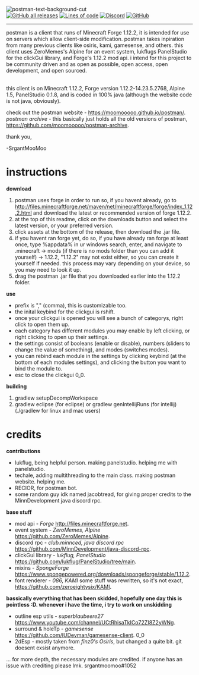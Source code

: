 ![postman-text-background-cut](https://user-images.githubusercontent.com/69589624/113482941-e6894000-946e-11eb-8029-e49dbc34b91f.PNG) <br>
[![GitHub all releases](https://img.shields.io/github/downloads/moomooooo/postman/total?color=79C1FF&style=flat-square)](https://github.com/moomooooo/postman/releases)
[![Lines of code](https://img.shields.io/tokei/lines/github/moomooooo/postman?color=79C1FF&style=flat-square)](https://github.com/moomooooo/postman/tree/master/src/main/java/me/srgantmoomoo)
[![Discord](https://img.shields.io/discord/760964236779716648?color=79C1FF&label=discord&style=flat-square)](https://discord.gg/Jd8EmEuhb5)
[![GitHub](https://img.shields.io/github/license/moomooooo/postman?color=79C1FF&style=flat-square)](https://github.com/moomooooo/postman/blob/master/LICENSE) <br>
<hr>
postman is a client that runs of Minecraft Forge 1.12.2, it is intended for use on servers which allow client-side modification. postman takes inpiration from many previous clients like osiris, kami, gamesense, and others. this client uses ZeroMemes's Alpine for an event system, lukflugs PanelStudio for the clickGui library, and Forge's 1.12.2 mod api. i intend for this project to be community driven and as open as possible, open access, open development, and open sourced. 
<br>
<br>

this client is on Minecraft 1.12.2, Forge version 1.12.2-14.23.5.2768, Alpine 1.5, PanelStudio 0.1.8, and is coded in 100% java (although the website code is not java, obviously).

check out the postman website - https://moomooooo.github.io/postman/. <br />
*postman archive* - this basically just holds all the old versions of postman, https://github.com/moomooooo/postman-archive. <br />

thank you,

-SrgantMooMoo

# instructions
**download**
1. postman uses forge in order to run so, if you havent already, go to http://files.minecraftforge.net/maven/net/minecraftforge/forge/index_1.12.2.html and download the latest or recommended version of forge 1.12.2. <br />
2. at the top of this readme, click on the downloads button and select the latest version, or your preferred version. <br />
3. click assets at the bottom of the release, then download the .jar file. <br />
4. if you havent ran forge yet, do so, if you have already ran forge at least once, type %appdata% in ur windows search, enter, and navigate to .minecraft -> mods (if there is no mods folder than you can add it yourself) -> 1.12.2, "1.12.2" may not exist either, so you can create it yourself if needed. this process may vary depending on your device, so you may need to look it up. <br />
5. drag the postman .jar file that you downloaded earlier into the 1.12.2 folder. <br />

**use**
- prefix is "," (comma), this is customizable too.
- the inital keybind for the clickgui is rshift.
- once your clickgui is opened you will see a bunch of categorys, right click to open them up.
- each category has different modules you may enable by left clicking, or right clicking to open up their settings.
- the settings consist of booleans (enable or disable), numbers (sliders to change the value of something), and modes (switches modes). 
- you can rebind each module in the settings by clicking keybind (at the bottom of each modules settings), and clicking the button you want to bind the module to.
- esc to close the clickgui 0_0.

**building**
1. gradlew setupDecompWorkspace <br />
2. gradlew eclipse (for eclipse) or gradlew genIntellijRuns (for intellij) <br />
(./gradlew for linux and mac users) <br />

# credits
**contributions**
- lukflug, being helpful person. making panelstudio. helping me with panelstudio.
- techale, adding multithreading to the main class. making postman website. helping me.
- RECIOR, for postman bot.
- some random guy idk named jacobtread, for giving proper credits to the MinnDevelopment java discord rpc.

**base stuff**
- mod api - *Forge* http://files.minecraftforge.net.
- event system - *ZeroMemes, Alpine* https://github.com/ZeroMemes/Alpine.
- discord rpc - *club.minnced, java discord rpc* https://github.com/MinnDevelopment/java-discord-rpc.
- clickGui library - *lukflug, PanelStudio* https://github.com/lukflug/PanelStudio/tree/main.
- mixins - *SpongeForge* https://www.spongepowered.org/downloads/spongeforge/stable/1.12.2.
- font renderer - *086, KAMI* some stuff was rewritten, so it's not exact, https://github.com/zeroeightysix/KAMI.

**bassically everything that has been skidded, hopefully one day this is pointless :D. whenever i have the time, i try to work on unskidding**
- outline esp utils - *superblaubeere27* https://www.youtube.com/channel/UCtRhisaTkICo72ZI8Z2yWNg.
- surround & holeTp - *gamesense* https://github.com/IUDevman/gamesense-client. 0_0
- 2dEsp - mostly taken from *finz0's Osiris*, but changed a quite bit. git doesent exsist anymore.

... for more depth, the necessary modules are credited. if anyone has an issue with crediting please lmk. srgantmoomoo#1052
